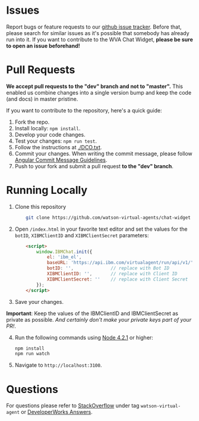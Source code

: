 # Issues

Report bugs or feature requests to our [github issue tracker](https://github.com/watson-virtual-agents/chat-widget/issues). Before that, please search for similar issues as it's possible that somebody has already run into it. If you want to contribute to the WVA Chat Widget, **please be sure to open an issue beforehand!**

# Pull Requests

**We accept pull requests to the "dev" branch and not to "master".** This enabled us combine changes into a single version bump and keep the code (and docs) in master pristine.

If you want to contribute to the repository, here's a quick guide:

1. Fork the repo.
2. Install locally: `npm install`.
3. Develop your code changes.
4. Test your changes: `npm run test`.
5. Follow the instructions at [./DCO.txt](./DCO.txt).
6. Commit your changes. When writing the commit message, please follow [Angular Commit Message Guidelines](https://github.com/angular/angular/blob/master/CONTRIBUTING.md#-commit-message-guidelines).
7. Push to your fork and submit a pull request **to the "dev" branch**.

# Running Locally

1. Clone this repository

    ```bash
        git clone https://github.com/watson-virtual-agents/chat-widget
    ```

2. Open `/index.html` in your favorite text editor and set the values for the `botID`, `XIBMClientID` and `XIBMClientSecret` parameters:
    ```html
        <script>
            window.IBMChat.init({
                el: 'ibm_el',
                baseURL: 'https://api.ibm.com/virtualagent/run/api/v1/',
                botID: '',              // replace with Bot ID
                XIBMClientID: '',       // replace with Client ID
                XIBMClientSecret: ''    // replace with Client Secret
            });
        </script>
    ```
3. Save your changes.

  **Important**: Keep the values of the IBMClientID and IBMClientSecret as private as possible. *And certainly don't make your private keys part of your PR!*.


4. Run the following commands using [Node 4.2.1](https://nodejs.org/) or higher:

    ```bash
    npm install
    npm run watch
    ```

5. Navigate to `http://localhost:3100`.


# Questions

For questions please refer to [StackOverflow](http://stackoverflow.com/questions/tagged/watson-virtual-agent) under tag `watson-virtual-agent` or [DeveloperWorks Answers](https://developer.ibm.com/answers/topics/watson-virtual-agent).
